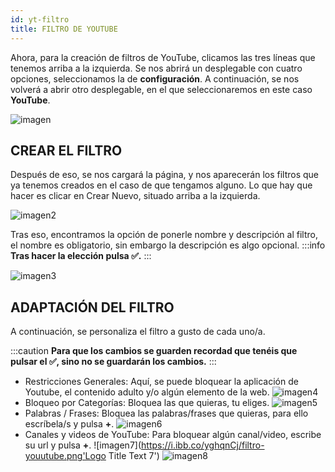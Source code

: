```yaml
---
id: yt-filtro
title: FILTRO DE YOUTUBE
---
```


Ahora, para la creación de filtros de YouTube, clicamos las tres líneas que tenemos arriba a la izquierda. Se nos abrirá un desplegable con cuatro opciones, seleccionamos la de **configuración**. A continuación, se nos volverá a abrir otro desplegable, en el que seleccionaremos en este caso **YouTube**.

![imagen](https://i.ibb.co/4YbrkMZ/youtubeee.png 'Logo Title Text 1')

## CREAR EL FILTRO

Después de eso, se nos cargará la página, y nos aparecerán los filtros que ya tenemos creados en el caso de que tengamos alguno. Lo que hay que hacer es clicar en Crear Nuevo, situado arriba a la izquierda.

![imagen2](https://i.ibb.co/P5mXhss/yt.png 'Logo Title Text 2')

Tras eso, encontramos la opción de ponerle nombre y descripción al filtro, el nombre es obligatorio, sin embargo la descripción es algo opcional.
:::info
**Tras hacer la elección pulsa ✅.**
:::

![imagen3](https://i.ibb.co/sH03vbB/youtub.png 'Logo Title Text 3')

## ADAPTACIÓN DEL FILTRO

A continuación, se personaliza el filtro a gusto de cada uno/a.

:::caution
**Para que los cambios se guarden recordad que tenéis que pulsar el ✅, sino no se guardarán los cambios.**
:::
* Restricciones Generales: Aquí, se puede bloquear la aplicación de Youtube, el contenido adulto y/o algún elemento de la web.
![imagen4](https://i.ibb.co/bg7qGCv/youu-tube.png 'Logo Title Text 4')
* Bloqueo por Categorías: Bloquea las que quieras, tu eliges.
![imagen5](https://i.ibb.co/gd5zQz8/filtro-yt.png 'Logo Title Text 5')
* Palabras / Frases: Bloquea las palabras/frases que quieras, para ello escríbela/s y pulsa **+**.
![imagen6](https://i.ibb.co/stxmDD3/filtro-youtube.png 'Logo Title Text 6')
* Canales y videos de YouTube: Para bloquear algún canal/video, escribe su url y pulsa **+**.
![imagen7](https://i.ibb.co/yghqnCj/filtro-youutube.png'Logo Title Text 7')
![imagen8](https://i.ibb.co/FXjQFpm/youtube-filtroo.png 'Logo Title Text 8')

